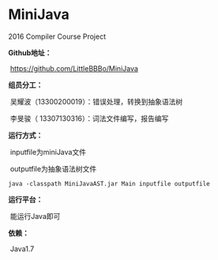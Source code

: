 # MiniJava

2016 Compiler Course Project

**Github地址：**

​	https://github.com/LittleBBBo/MiniJava

**组员分工：**

​	吴耀波（13300200019）：错误处理，转换到抽象语法树

​	李旻骏（	13307130316）：词法文件编写，报告编写

**运行方式：**

​	inputfile为miniJava文件

​	outputfile为抽象语法树文件

```shell
java -classpath MiniJavaAST.jar Main inputfile outputfile
```

**运行平台：**

​	能运行Java即可

**依赖：**

​	Java1.7

